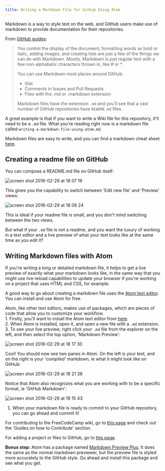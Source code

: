 ```yaml
---
title: Writing a Markdown File for Github Using Atom
---
```

Markdown is a way to style text on the web, and GitHub users make use of markdown to provide documentation for their repositories.

From <a href='https://guides.github.com/features/mastering-markdown/' target='_blank' rel='nofollow'>GitHub guides</a>:

> You control the display of the document; formatting words as bold or italic, adding images, and creating lists are just a few of the things we can do with Markdown. Mostly, Markdown is just regular text with a few non-alphabetic characters thrown in, like # or *.
> 
> You can use Markdown most places around GitHub:  
> - Gist  
> - Comments in Issues and Pull Requests  
> - Files with the .md or .markdown extension
> 
> Markdown files have the extension `.md` and you'll see that a vast number of GitHub repositories have `README.md` files.

A great example is that if you want to write a Wiki file for this repository, it'll need to be a `.md` file. What you're reading right now is a markdown file called `writing-a-markdown-file-using-atom.md`.

Markdown files are easy to write, and you can find a markdown cheat sheet <a href='https://github.com/adam-p/markdown-here/wiki/Markdown-Cheatsheet' target='_blank' rel='nofollow'>here</a>.

## Creating a readme file on GitHub

You can compose a README.md file on GitHub itself:

![screen shot 2016-02-29 at 18 07 19](//discourse-user-assets.s3.amazonaws.com/original/2X/9/9a1d7f226df87df437f616fcaf5b7adcf02c8e87.png)

This gives you the capability to switch between 'Edit new file' and 'Preview' views:

![screen shot 2016-02-29 at 18 06 24](//discourse-user-assets.s3.amazonaws.com/original/2X/e/e0b3ddb69c3f2c32c0c7e73f1b1d196a54f03c21.png)

This is ideal if your readme file is small, and you don't mind switching between the two views.

But what if your `.md` file is not a readme, and you want the luxury of working in a text editor and a live preview of what your text looks like at the same time as you edit it?

## Writing Markdown files with Atom

If you're writing a long or detailed markdown file, it helps to get a live preview of exactly what your markdown looks like, in the same way that you might use live reload capabilities to update your browser if you're working on a project that uses HTML and CSS, for example.

A good way to go about creating a markdown file uses the <a href='https://atom.io/' target='_blank' rel='nofollow'>Atom text editor</a>. You can install and use Atom for free.

Atom, like other text editors, makes use of packages, which are pieces of code that allow you to customize your workflow.  
1\. Firstly, you'll want to install the Atom text editor from <a href='https://atom.io/' target='_blank' rel='nofollow'>here</a>.  
2\. When Atom is installed, open it, and open a new file with a `.md` extension.  
3\. To see your live preview, right click your `.md` file from the explorer on the left, and then select the top option, 'Markdown Preview':

![screen shot 2016-02-29 at 18 17 30](//discourse-user-assets.s3.amazonaws.com/original/2X/e/ea3746446180c0e0ad2bb61f30a6c3ad8bc25c57.png)

Cool! You should now see two panes in Atom. On the left is your text, and on the right is your 'compiled' markdown, ie what it might look like on GitHub:

![screen shot 2016-02-29 at 18 21 38](//discourse-user-assets.s3.amazonaws.com/original/2X/a/a1f27aa8afe060e252f245ced3456f196c85ef1b.png)

Notice that Atom also recognizes what you are working with to be a specific format, ie 'GitHub Markdown':

![screen shot 2016-02-29 at 19 15 43](//discourse-user-assets.s3.amazonaws.com/original/2X/c/cf5b2fc473c32a14a2de302fd88e4c2edde02453.png)

1.  When your markdown file is ready to commit to your GitHub repository, you can go ahead and commit it!

For contributing to the FreeCodeCamp wiki, go to <a href='https://github.com/FreeCodeCamp/freecodecamp/wiki' target='_blank' rel='nofollow'>this page</a> and check out the 'Guides on how to Contribute' section.

For adding a project or files to GitHub, go to <a href='https://help.github.com/articles/adding-an-existing-project-to-github-using-the-command-line/' target='_blank' rel='nofollow'>this page</a>.

**Bonus step:** Atom has a package named <a href='https://atom.io/packages/markdown-preview-plus' target='_blank' rel='nofollow'>Markdown Preview Plus</a>. It does the same as the normal markdown previewer, but the preview file is styled more accurately to the GitHub style. Go ahead and install this package and see what you get.
